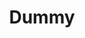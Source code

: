 ---
title: 'Dummy'
field: 'is.dummy'
slug: 'is-dummy'
description: 'Test element for learning '
comment: 'dummy '
required: False
module: 'Form'
cluster: 'Global'
policy: 'Free value. Single value only.'
layout: 'home'
---